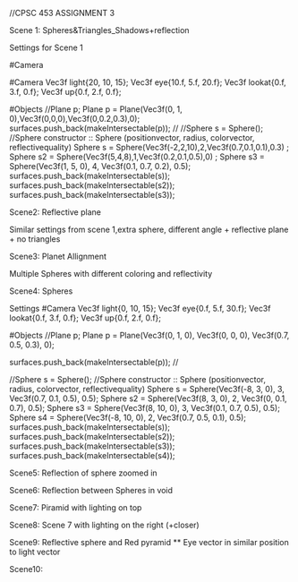 //CPSC 453 ASSIGNMENT 3


Scene 1: Spheres&Triangles_Shadows+reflection

Settings for Scene 1

 #Camera
 
  #Camera
  Vec3f light{20, 10, 15};
  Vec3f eye{10.f, 5.f, 20.f};
  Vec3f lookat{0.f, 3.f, 0.f};
  Vec3f up{0.f, 2.f, 0.f};

  #Objects
    //Plane p;
  Plane p = Plane(Vec3f(0, 1, 0),Vec3f(0,0,0),Vec3f(0,0.2,0.3),0);
  surfaces.push_back(makeIntersectable(p)); //
  //Sphere s = Sphere();
  //Sphere constructor :: Sphere (positionvector, radius, colorvector, reflectivequality)
  Sphere s = Sphere(Vec3f(-2,2,10),2,Vec3f(0.7,0.1,0.1),0.3) ;
  Sphere s2 = Sphere(Vec3f(5,4,8),1,Vec3f(0.2,0.1,0.5),0) ;
  Sphere s3 = Sphere(Vec3f(1, 5, 0), 4, Vec3f(0.1, 0.7, 0.2), 0.5);
  surfaces.push_back(makeIntersectable(s));
 surfaces.push_back(makeIntersectable(s2));
 surfaces.push_back(makeIntersectable(s3));

Scene2: Reflective plane

Similar settings from scene 1,extra sphere, different angle + reflective plane + no triangles

Scene3: Planet Allignment

Multiple Spheres with different coloring and reflectivity

Scene4: Spheres

Settings
 #Camera
 Vec3f light{0, 10, 15};
  Vec3f eye{0.f, 5.f, 30.f};
  Vec3f lookat{0.f, 3.f, 0.f};
  Vec3f up{0.f, 2.f, 0.f};

#Objects
 //Plane p;
  Plane p = Plane(Vec3f(0, 1, 0), Vec3f(0, 0, 0), Vec3f(0.7, 0.5, 0.3), 0);
  
  surfaces.push_back(makeIntersectable(p)); //

   //Sphere s = Sphere();
  //Sphere constructor :: Sphere (positionvector, radius, colorvector, reflectivequality)
  Sphere s = Sphere(Vec3f(-8, 3, 0), 3, Vec3f(0.7, 0.1, 0.5), 0.5);
  Sphere s2 = Sphere(Vec3f(8, 3, 0), 2, Vec3f(0, 0.1, 0.7), 0.5);
  Sphere s3 = Sphere(Vec3f(8, 10, 0), 3, Vec3f(0.1, 0.7, 0.5), 0.5);
  Sphere s4 = Sphere(Vec3f(-8, 10, 0), 2, Vec3f(0.7, 0.5, 0.1), 0.5);
  surfaces.push_back(makeIntersectable(s));
  surfaces.push_back(makeIntersectable(s2));
  surfaces.push_back(makeIntersectable(s3));
  surfaces.push_back(makeIntersectable(s4));

Scene5: Reflection of sphere zoomed in

Scene6: Reflection between Spheres in void

Scene7: Piramid with lighting on top

Scene8: Scene 7 with lighting on the right (+closer)

Scene9: Reflective sphere and Red pyramid
** Eye vector in similar position to light vector

Scene10: